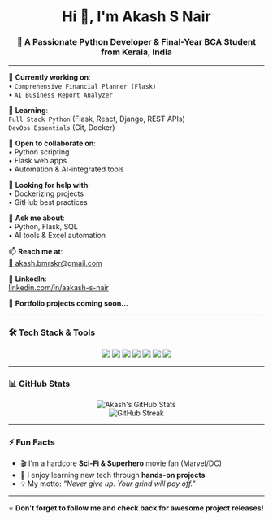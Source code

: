 <h1 align="center">Hi 👋, I'm Akash S Nair </h1>
<h3 align="center">🚀 A Passionate Python Developer & Final-Year BCA Student from Kerala, India</h3>

---

🔭 **Currently working on**:  
• `Comprehensive Financial Planner (Flask)`  
• `AI Business Report Analyzer`

🌱 **Learning**:  
`Full Stack Python` (Flask, React, Django, REST APIs)  
`DevOps Essentials` (Git, Docker)

👯 **Open to collaborate on**:  
• Python scripting  
• Flask web apps  
• Automation & AI-integrated tools

🤝 **Looking for help with**:  
• Dockerizing projects  
• GitHub best practices

💬 **Ask me about**:  
• Python, Flask, SQL  
• AI tools & Excel automation

📫 **Reach me at**:  
[📧 akash.bmrskr@gmail.com](mailto:akash.bmrskr@gmail.com)

🔗 **LinkedIn**:  
[linkedin.com/in/aakash-s-nair](https://www.linkedin.com/in/aakash-s-nair)

📁 **Portfolio projects coming soon...**

---

### 🛠️ Tech Stack & Tools

<p align="center">
  <img src="https://img.shields.io/badge/Python-3670A0?style=for-the-badge&logo=python&logoColor=white"/>
  <img src="https://img.shields.io/badge/Flask-black?style=for-the-badge&logo=flask&logoColor=white"/>
  <img src="https://img.shields.io/badge/HTML-E34F26?style=for-the-badge&logo=html5&logoColor=white"/>
  <img src="https://img.shields.io/badge/CSS-1572B6?style=for-the-badge&logo=css3&logoColor=white"/>
  <img src="https://img.shields.io/badge/React-20232A?style=for-the-badge&logo=react&logoColor=61DAFB"/>
  <img src="https://img.shields.io/badge/SQLite-07405E?style=for-the-badge&logo=sqlite&logoColor=white"/>
  <img src="https://img.shields.io/badge/GitHub-100000?style=for-the-badge&logo=github&logoColor=white"/>
</p>

---

### 📊 GitHub Stats

<p align="center">
  <img src="https://github-readme-stats.vercel.app/api?username=webxastra&show_icons=true&theme=radical" alt="Akash's GitHub Stats"/>
  <br>
  <img src="https://github-readme-streak-stats.herokuapp.com?user=webxastra&theme=radical&date_format=M%20j%5B%2C%20Y%5D" alt="GitHub Streak"/>
</p>

---

### ⚡ Fun Facts
- 🎬 I'm a hardcore **Sci-Fi & Superhero** movie fan (Marvel/DC)
- 🧠 I enjoy learning new tech through **hands-on projects**
- 💡 My motto: _"Never give up. Your grind will pay off."_

---

⭐ **Don't forget to follow me and check back for awesome project releases!**
